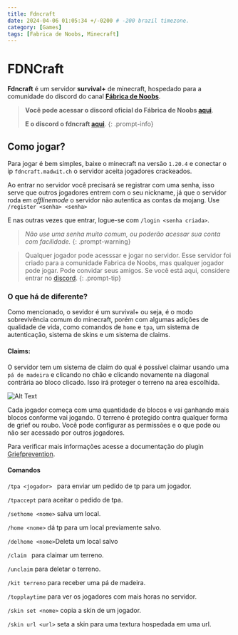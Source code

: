 ```yaml
---
title: Fdncraft
date: 2024-04-06 01:05:34 +/-0200 # -200 brazil timezone.
category: [Games]
tags: [Fabrica de Noobs, Minecraft]
---
```


# FDNCraft


**Fdncraft** é um servidor **survival+** de minecraft, hospedado para a comunidade do discord do canal **[Fábrica de Noobs](https://www.youtube.com/@fabricadenoobs)**.

>**Você pode acessar o discord oficial do Fábrica de Noobs [aqui](https://discord.gg/fdn)**.
>
>**E o discord o fdncraft [aqui](https://discord.gg/Z9QRfR4qCP)**.
{: .prompt-info}


## Como jogar?


Para jogar é bem simples, baixe o minecraft na versão ```1.20.4``` e conectar o ip ```fdncraft.madwit.ch``` o servidor aceita jogadores crackeados.

Ao entrar no servidor você precisará se registrar com uma senha, isso serve que outros jogadores entrem com o seu nickname, já que o servidor roda em _offlinemode_ o servidor não autentica as contas da mojang. Use ```/register <senha> <senha>``` 

E nas outras vezes que entrar, logue-se com ```/login <senha criada>```.


> _Não use uma senha muito comum, ou poderão acessar sua conta com facilidade._
{: .prompt-warning}


>Qualquer jogador pode acesssar e jogar no servidor. Esse servidor foi criado para a comunidade Fabrica de Noobs, mas qualquer jogador pode jogar. Pode convidar seus amigos. Se você está aqui, considere entrar no [discord](https://discord.gg/fdn).
{: .prompt-tip}


### O que há de diferente?

Como mencionado, o sevidor é um survival+ ou seja, é o modo sobrevivência comum do minecraft, porém com algumas adições de qualidade de vida, como comandos de ```home``` e ```tpa```, um sistema de autenticação, sistema de skins e um sistema de claims.
#### Claims:
O servidor tem  um sistema de claim do qual é possível claimar usando uma ```pá de madeira``` e clicando no chão e clicando novamente na diagonal contrária ao bloco clicado. Isso irá proteger o terreno na area escolhida.

![Alt Text](https://media.giphy.com/media/vFKqnCdLPNOKc/giphy.gif)

Cada jogador começa com uma quantidade de blocos e vai ganhando mais blocos conforme vai jogando. O terreno é protegido contra qualquer forma de grief ou roubo. Você pode  configurar as permissões e o que pode ou não ser acessado por outros jogadores.

Para verificar mais informações acesse a documentação do plugin [Griefprevention](https://docs.griefprevention.com/commands/).


#### Comandos

```/tpa <jogador> ``` para enviar um pedido de tp para um jogador.

```/tpaccept``` para aceitar o pedido de tpa.

```/sethome <nome>``` salva um local.

```/home <nome>``` dá tp para um local previamente salvo.

```/delhome <nome>```Deleta um local salvo

```/claim ``` para claimar um terreno.

```/unclaim``` para deletar o terreno.

```/kit terreno``` para receber uma pá de madeira.

```/topplaytime``` para ver os jogadores com mais horas no servidor.

```/skin set <nome>``` copia a skin de um jogador.

```/skin url <url>``` seta a skin para uma textura hospedada em uma url.
